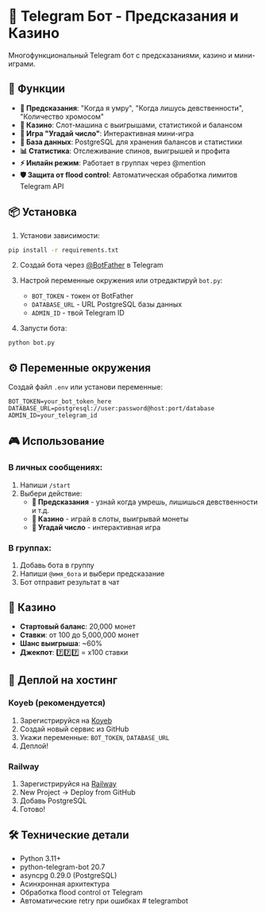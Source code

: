 # 🔮 Telegram Бот - Предсказания и Казино

Многофункциональный Telegram бот с предсказаниями, казино и мини-играми.

## 🚀 Функции

- **🔮 Предсказания**: "Когда я умру", "Когда лишусь девственности", "Количество хромосом"
- **🎰 Казино**: Слот-машина с выигрышами, статистикой и балансом
- **🎯 Игра "Угадай число"**: Интерактивная мини-игра
- **💾 База данных**: PostgreSQL для хранения балансов и статистики
- **📊 Статистика**: Отслеживание спинов, выигрышей и профита
- **⚡ Инлайн режим**: Работает в группах через @mention
- **🛡️ Защита от flood control**: Автоматическая обработка лимитов Telegram API

## 📦 Установка

1. Установи зависимости:
```bash
pip install -r requirements.txt
```

2. Создай бота через [@BotFather](https://t.me/BotFather) в Telegram

3. Настрой переменные окружения или отредактируй `bot.py`:
   - `BOT_TOKEN` - токен от BotFather
   - `DATABASE_URL` - URL PostgreSQL базы данных
   - `ADMIN_ID` - твой Telegram ID

4. Запусти бота:
```bash
python bot.py
```

## ⚙️ Переменные окружения

Создай файл `.env` или установи переменные:
```env
BOT_TOKEN=your_bot_token_here
DATABASE_URL=postgresql://user:password@host:port/database
ADMIN_ID=your_telegram_id
```

## 🎮 Использование

### В личных сообщениях:
1. Напиши `/start`
2. Выбери действие:
   - **🔮 Предсказания** - узнай когда умрешь, лишишься девственности и т.д.
   - **🎰 Казино** - играй в слоты, выигрывай монеты
   - **🎯 Угадай число** - интерактивная игра

### В группах:
1. Добавь бота в группу
2. Напиши `@имя_бота` и выбери предсказание
3. Бот отправит результат в чат

## 🎰 Казино

- **Стартовый баланс**: 20,000 монет
- **Ставки**: от 100 до 5,000,000 монет
- **Шанс выигрыша**: ~60%
- **Джекпот**: 7️⃣7️⃣7️⃣ = x100 ставки

## 🚀 Деплой на хостинг

### Koyeb (рекомендуется)
1. Зарегистрируйся на [Koyeb](https://www.koyeb.com/)
2. Создай новый сервис из GitHub
3. Укажи переменные: `BOT_TOKEN`, `DATABASE_URL`
4. Деплой!

### Railway
1. Зарегистрируйся на [Railway](https://railway.app/)
2. New Project → Deploy from GitHub
3. Добавь PostgreSQL
4. Готово!

## 🛠️ Технические детали

- Python 3.11+
- python-telegram-bot 20.7
- asyncpg 0.29.0 (PostgreSQL)
- Асинхронная архитектура
- Обработка flood control от Telegram
- Автоматические retry при ошибках
#   t e l e g r a m b o t  
 
